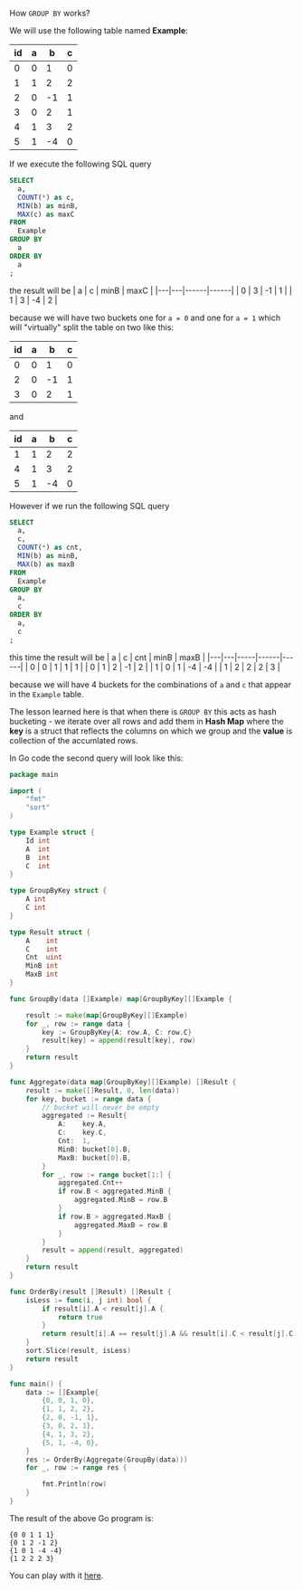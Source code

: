 How `GROUP BY` works?

We will use the following table named **Example**:

| id | a | b  | c |
|----|---|----|---|
| 0  | 0 | 1  | 0 |
| 1  | 1 | 2  | 2 |
| 2  | 0 | -1 | 1 |
| 3  | 0 | 2  | 1 |
| 4  | 1 | 3  | 2 |
| 5  | 1 | -4 | 0 |

If we execute the following SQL query
```sql
SELECT
  a,
  COUNT(*) as c,
  MIN(b) as minB,
  MAX(c) as maxC
FROM
  Example
GROUP BY
  a
ORDER BY
  a
;
```
the result will be
| a | c | minB | maxC |
|---|---|------|------|
| 0 | 3 | -1   | 1    |
| 1 | 3 | -4   | 2    |

because we will have two buckets one for `a = 0` and one for `a = 1` which will "virtually" split the table on two like this:

| id | a | b  | c |
|----|---|----|---|
| 0  | 0 | 1  | 0 |
| 2  | 0 | -1 | 1 |
| 3  | 0 | 2  | 1 |

and

| id | a | b  | c |
|----|---|----|---|
| 1  | 1 | 2  | 2 |
| 4  | 1 | 3  | 2 |
| 5  | 1 | -4 | 0 |

However if we run the following SQL query

```sql
SELECT
  a,
  c,
  COUNT(*) as cnt,
  MIN(b) as minB,
  MAX(b) as maxB
FROM
  Example
GROUP BY
  a,
  c
ORDER BY
  a,
  c
;
```
this time the result will be
| a | c | cnt | minB | maxB |
|---|---|-----|------|------|
| 0 | 0 | 1   | 1    | 1    |
| 0 | 1 | 2   | -1   | 2    |
| 1 | 0 | 1   | -4   | -4   |
| 1 | 2 | 2   | 2    | 3    |

because we will have 4 buckets for the combinations of `a` and `c` that appear in the `Example` table.

The lesson learned here is that when there is `GROUP BY` this acts as hash bucketing - we iterate over all rows and add them in **Hash Map**
where the **key** is a struct that reflects the columns on which we group and the **value** is collection of the accumlated rows.

In Go code the second query will look like this:
```go
package main

import (
	"fmt"
	"sort"
)

type Example struct {
	Id int
	A  int
	B  int
	C  int
}

type GroupByKey struct {
	A int
	C int
}

type Result struct {
	A    int
	C    int
	Cnt  uint
	MinB int
	MaxB int
}

func GroupBy(data []Example) map[GroupByKey][]Example {

	result := make(map[GroupByKey][]Example)
	for _, row := range data {
		key := GroupByKey{A: row.A, C: row.C}
		result[key] = append(result[key], row)
	}
	return result
}

func Aggregate(data map[GroupByKey][]Example) []Result {
	result := make([]Result, 0, len(data))
	for key, bucket := range data {
		// bucket will never be empty
		aggregated := Result{
			A:    key.A,
			C:    key.C,
			Cnt:  1,
			MinB: bucket[0].B,
			MaxB: bucket[0].B,
		}
		for _, row := range bucket[1:] {
			aggregated.Cnt++
			if row.B < aggregated.MinB {
				aggregated.MinB = row.B
			}
			if row.B > aggregated.MaxB {
				aggregated.MaxB = row.B
			}
		}
		result = append(result, aggregated)
	}
	return result
}

func OrderBy(result []Result) []Result {
	isLess := func(i, j int) bool {
		if result[i].A < result[j].A {
			return true
		}
		return result[i].A == result[j].A && result[i].C < result[j].C
	}
	sort.Slice(result, isLess)
	return result
}

func main() {
	data := []Example{
		{0, 0, 1, 0},
		{1, 1, 2, 2},
		{2, 0, -1, 1},
		{3, 0, 2, 1},
		{4, 1, 3, 2},
		{5, 1, -4, 0},
	}
	res := OrderBy(Aggregate(GroupBy(data)))
	for _, row := range res {

		fmt.Println(row)
	}
}
```
The result of the above Go program is:
```
{0 0 1 1 1}
{0 1 2 -1 2}
{1 0 1 -4 -4}
{1 2 2 2 3}
```
You can play with it [here](https://go.dev/play/p/lAzAluw8GqY).

